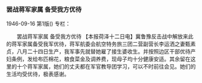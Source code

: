 ### 罢战蒋军家属  备受我方优待

1946-09-16
第1版()
专栏：

　　罢战蒋军家属
    备受我方优待
    【本报荷泽十二日电】冀鲁豫反击战中解放来此的蒋军家属备受我军优待，蒋军航委会航空特务旅三团二营副营长李运洒之妻甄素贞，八月二十四日生产，我军事先就替她雇了接生婆收生。并按照边区干部优待产妇条例，发给布匹棉花，粮食菜金及调养费，现母子均十分健康安适。其余留在这里的十个蒋军家属，她们的丈夫都在军官教导团学习，可以不时前往会见。她们的生活均受优待，极表感谢。
